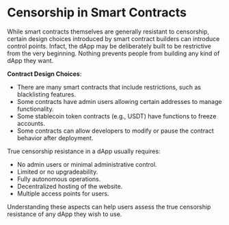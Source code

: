 # Censorship in Smart Contracts

While smart contracts themselves are generally resistant to censorship, certain design choices introduced by smart contract builders can introduce control points. Infact, the dApp may be deliberately built to be restrictive from the very beginning. Nothing prevents people from building any kind of dApp they want. 

**Contract Design Choices**:

- There are many smart contracts that include restrictions, such as blacklisting features.
- Some contracts have admin users allowing certain addresses to manage functionality.
- Some stablecoin token contracts (e.g., USDT) have functions to freeze accounts.
- Some contracts can allow developers to modify or pause the contract behavior after deployment.

True censorship resistance in a dApp usually requires:

- No admin users or minimal administrative control.
- Limited or no upgradeability.
- Fully autonomous operations.
- Decentralized hosting of the website.
- Multiple access points for users.

Understanding these aspects can help users assess the true censorship resistance of any dApp they wish to use.